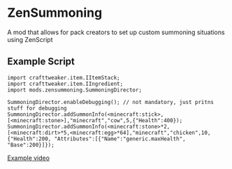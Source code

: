 # ZenSummoning
A mod that allows for pack creators to set up custom summoning situations using ZenScript

## Example Script
```ZenScript
import crafttweaker.item.IItemStack;
import crafttweaker.item.IIngredient;
import mods.zensummoning.SummoningDirector;

SummoningDirector.enableDebugging(); // not mandatory, just pritns stuff for debugging
SummoningDirector.addSummonInfo(<minecraft:stick>,[<minecraft:stone>],"minecraft","cow",5,{"Health":400});
SummoningDirector.addSummonInfo(<minecraft:stone>*2, [<minecraft:dirt>*5,<minecraft:egg>*64],"minecraft","chicken",10,{"Health":200, "Attributes":[{"Name":"generic.maxHealth", "Base":200}]});
```

[Example video](https://streamable.com/hflui)